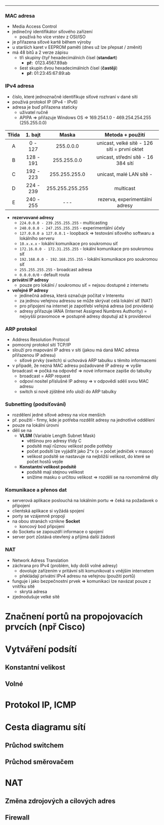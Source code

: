 ----

### MAC adresa

- Media Access Control
- jedinečný identifikátor síťového zařízení
	- používá ho více vrstev z OSI/ISO
- je přiřazena síťové kartě během výroby
- u starších karet v EEPROM paměti (dnes už lze přepsat / změnit)
- má 48 bitů a 2 verze zápisu
	- tři skupiny čtyř hexadecimálních čísel (**standart**)
		- **př:**  0123.4567.89ab
	- šest skupin dvou hexadecimálních čísel (**častěji**)
		- **př:** 01:23:45:67:89:ab

### IPv4 adresa

- číslo, které jednoznačně identifikuje síťové rozhraní v dané síti
- používá protokol IP (IPv4 - IPv6)
- adresa je buď přiřazena staticky 
	- uživatel ručně 
	- APIPA => přiřazuje Windows OS => 169.254.1.0 - 469.254.254.255 (255.255.0.0)

Třída | 1. bajt | Maska | Metoda + použití
:----:|:-------:|:-----:|:------:
A | 0 - 127 | 255.0.0.0 | unicast, velké sítě  - 126 sítí = první oktet
B | 128 - 191 | 255.255.0.0 | unicast, střední sítě - 16 384 sítí
C | 192 - 223 | 255.255.255.0 | unicast, malé LAN sítě - 
D | 224 - 239 | 255.255.255.255 | multicast
E | 240 - 255 | --- | rezerva, experimentální adresy

- **rezervované adresy**
	- `224.0.0.0 - 239.255.255.255` - multicasting
	- `240.0.0.0 - 247.255.255.255` - experimentální účely
	- `127.0.0.0 a 127.0.0.1` - loopback => testování síťového softwaru a lokálního serveru
	- `10.x.x.x` - lokální komunikace pro soukromou síť
	- `172.16.0.0 - 172.31.255.255` - lokální komunikace pro soukromou síť
	- `192.168.0.0 - 192.168.255.255` - lokální komunikace pro soukromou síť
	- `255.255.255.255` - broadcast adresa
	- `0.0.0.0/0` - default routa
- **privátní IP adresy**
	- pouze pro lokální / soukromou síť = nejsou dostupné z internetu
- **veřejné IP adresy**
	- jedinečná adresa, která označuje počítat v Interentu
	- za jednou veřejnou adresou se může skrývat celá lokální síť (NAT)
	- pro připojení na internet je zapotřebí veřejná adresa (od providera)
	- adresy přiřazuje IANA (Internet Assigned Numbres Authority) = nejvyšší pravomoce => postupně adresy doputují až k providerovi

### ARP protokol

- Address Resolution Protocol
- pomocný protokol sítí TCP/IP
- slouží pro mapování IP adres v síti (jakou má daná MAC adresa přiřazenou IP adresu)
	- síťové prvky (switch) si uchovává ARP tabulku s těmito informacemi
- v případě, že nezná MAC adresu požadované IP adresy => vyšle broadcast => počká na odpověď => nové informace zapíše do tabulky
	- broadcast = ARP request
	- odpoví nositel příslušné IP adresy => v odpovědi sdělí svou MAC adresu
	- switch si nově zjištěné info uloží do ARP tabulky

### Subnetting (podsíťování)

- rozdělení jedné síťové adresy na více menších
- př. použití - firmy, kde je potřeba rozdělit adresy na jednotlivé oddělení
- pouze na lokální úrovni
- dělí se na 
	- **VLSM** (Variable Length Subnet Mask)
		- většinou pro adresy třídy C
		- podsítě mají různou velikost podle potřeby
		- počet podsítí lze vyjádřit jako 2^x (x = počet jedniček v masce)
		- velikost podsítě se nastavuje na nejbližší velikost, do které se počet hostů vejde
	- **Konstantní velikost podsítě**
		- podsítě mají stejnou velikost
		- snížíme masku o určitou velikost => rozdělí se na rovnoměrné díly



### Komunikace a přenos dat

- serverová aplikace poslouchá na lokálním portu => čeká na požadavek o připojení
- clientská aplikace si vyžádá spojení
- porty se vzájemně propojí
- na obou stranách vznikne **Socket**
	- koncový bod připojení
- do Socketu se zapouzdří informace o spojení
- server port zůstává otevřený a příjímá další žádosti


###  NAT

- Network Adress Translation
- záchrana pro IPv4 (problém, kdy došli volné adresy)
	- dovoluje zařízením v pritávní síti komunikovat s vnějším internetem
	- překládají privátní IPv4 adresu na veřejnou (použití portů)
- funguje i jako bezpečnostní prvek => komunikaci lze navázat pouze z vnitřku sítě
	- skrytá adresa
- zjednodušuje velké sítě

# Značnení portů na propojovacích prvcích (npř Cisco)

# Vytváření podsítí
## Konstantní velikost
## Volné
# Protokol IP, ICMP
# Cesta diagramu sítí
## Průchod switchem
## Průchod směrovačem
# NAT
## Změna zdrojových a cílových adres
## Firewall
